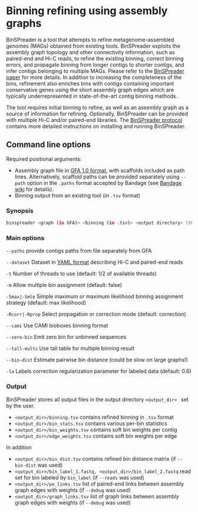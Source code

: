 # Binning refining using assembly graphs

BinSPreader is a tool that attempts to refine metagenome-assembled genomes
(MAGs) obtained from existing tools. BinSPreader exploits the assembly graph
topology and other connectivity information, such as paired-end and Hi-C reads,
to refine the existing binning, correct binning errors, and propagate binning from
longer contigs to shorter contigs, and infer contigs belonging to multiple MAGs. 
Please refer to the [BinSPreader paper](https://www.sciencedirect.com/science/article/pii/S2589004222010422)
for more details. In addition to increasing the completeness of the bins, refinement 
also enriches bins with contigs containing important conservative genes using the 
short assembly graph edges which are typically underrepresented in state-of-the-art
contig binning methods.

The tool requires initial binning to refine, as well as an assembly graph as a
source of information for refining. Optionally, BinSPreader can be provided with
multiple Hi-C and/or paired-end libraries. The [BinSPreader protocol](https://star-protocols.cell.com/protocols/2802) contains more detailed
instructions on installing and running BinSPreader.

## Command line options

Required positional arguments: 

- Assembly graph file in [GFA 1.0
  format](https://github.com/GFA-spec/GFA-spec/blob/master/GFA1.md), with
  scaffolds included as path lines. Alternatively, scaffold paths can be
  provided separately using `--path` option in the `.paths` format accepted by
  Bandage (see [Bandage
  wiki](https://github.com/rrwick/Bandage/wiki/Graph-paths) for details).
- Binning output from an existing tool (in `.tsv` format)

### Synopsis
```bash
binspreader <graph (in GFA)> <binning (in .tsv)> <output directory> [OPTION...]
```

### Main options

`--paths`
    provide contigs paths from file separately from GFA

`--dataset` 
    Dataset in [YAML format](running.md#specifying-multiple-libraries-with-yaml-data-set-file) describing Hi-C and paired-end reads

 `-t` 
    Number of threads to use (default: 1/2 of available threads)

 `-m` 
    Allow multiple bin assignment (default: false)
    
 `-Smax|-Smle` 
     Simple maximum or maximum likelihood binning assignment strategy (default: max likelihood)
     
 `-Rcorr|-Rprop` 
     Select propagation or correction mode (default: correction)
     
`--cami` 
    Use CAMI bioboxes binning format
    
`--zero-bin` 
    Emit zero bin for unbinned sequences
    
`--tall-multi` 
    Use tall table for multiple binning result
    
`--bin-dist` 
    Estimate pairwise bin distance (could be slow on large graphs!)
    
`-la` 
    Labels correction regularization parameter for labeled data (default: 0.6)


### Output
BinSPreader stores all output files in the output directory `<output_dir> ` set by the user.

- `<output_dir>/binning.tsv` contains refined binning in `.tsv` format
- `<output_dir>/bin_stats.tsv` contains various per-bin statistics
- `<output_dir>/bin_weights.tsv` contains soft bin weights per contig
- `<output_dir>/edge_weights.tsv` contains soft bin weights per edge

In addition

- `<output_dir>/bin_dist.tsv` contains refined bin distance matrix (if `--bin-dist` was used)
- `<output_dir>/bin_label_1.fastq, <output_dir>/bin_label_2.fastq` read set for bin labeled by `bin_label` (if `--reads` was used)
- `<output_dir>/pe_links.tsv` list of paired-end links between assembly graph edges with weights (if `--debug` was used)
- `<output_dir>/graph_links.tsv` list of graph links between assembly graph edges with weights (if `--debug` was used)
